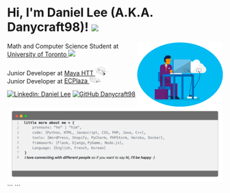 # Hi, I'm Daniel Lee (A.K.A. Danycraft98)! <img src="https://media.giphy.com/media/VgCDAzcKvsR6OM0uWg/giphy.gif" width="50">
<img align='right' src="https://github.com/Danycraft98/Danycraft98/blob/main/blue-office-circle.gif" width="200">

Math and Computer Science Student at <a href="https://www.utoronto.ca/">University of Toronto <img src="https://media.giphy.com/media/fYSnHlufseco8Fh93Z/giphy.gif" width="30"></a></br>

Junior Developer at <a href="https://www.mayahtt.com/">Maya HTT <img src="https://github.com/Danycraft98/Danycraft98/blob/main/bongo-cat.gif" width="30"></a></br>
Junior Developer at <a href="https://www.ecplaza.net/">ECPlaza <img src="https://github.com/Danycraft98/Danycraft98/blob/main/bongo-cat-2.gif" width="30"></a>
</em></p>

[![Linkedin: Daniel Lee](https://img.shields.io/badge/-Danycraft98-blue?style=flat-square&logo=Linkedin&logoColor=white&link=https://www.linkedin.com/in/danycraft98/)](https://www.linkedin.com/in/danycraft98/)
[![GitHub Danycraft98](https://img.shields.io/github/followers/Danycraft98?label=follow&style=social)](https://github.com/Danycraft98)

<img src="https://github.com/Danycraft98/Danycraft98/blob/main/profile.png" width="1000">
``` ```
